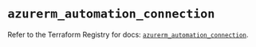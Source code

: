 # `azurerm_automation_connection`

Refer to the Terraform Registry for docs: [`azurerm_automation_connection`](https://registry.terraform.io/providers/hashicorp/azurerm/2.99.0/docs/resources/automation_connection).
